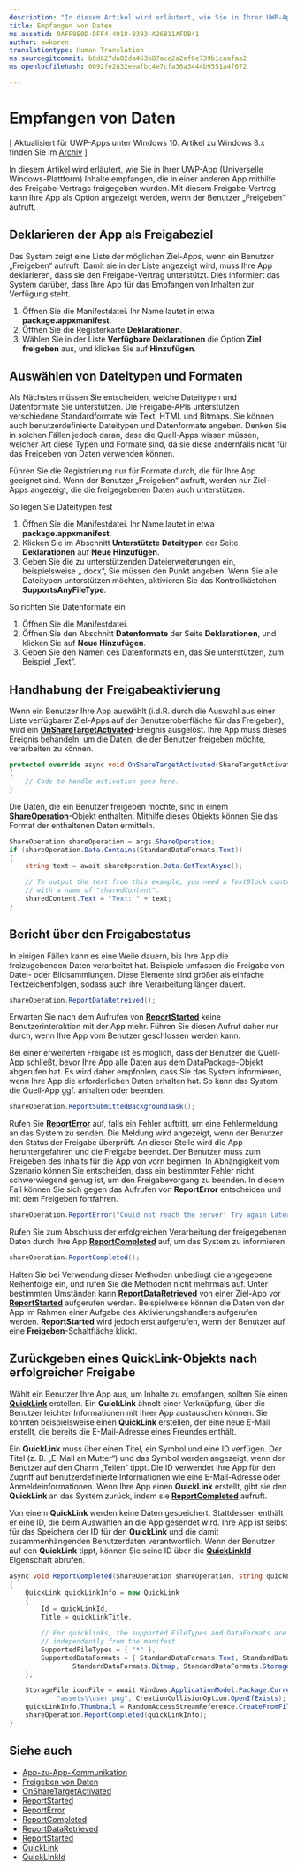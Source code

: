 ```yaml
---
description: "In diesem Artikel wird erläutert, wie Sie in Ihrer UWP-App (Universelle Windows-Plattform) Inhalte empfangen, die in einer anderen App mithilfe des Freigabe-Vertrags freigegeben wurden. Mit diesem Freigabe-Vertrag kann Ihre App als Option angezeigt werden, wenn der Benutzer „Freigeben“ aufruft."
title: Empfangen von Daten
ms.assetid: 0AFF9E0D-DFF4-4018-B393-A26B11AFDB41
author: awkoren
translationtype: Human Translation
ms.sourcegitcommit: b8d627da82da463b87ace2a2ef6e739b1caafaa2
ms.openlocfilehash: 0092fe2832eeafbc4e7cfa36a3444b9551a4f672

---
```


# Empfangen von Daten

\[ Aktualisiert für UWP-Apps unter Windows 10. Artikel zu Windows 8.x finden Sie im [Archiv](http://go.microsoft.com/fwlink/p/?linkid=619132) \]


In diesem Artikel wird erläutert, wie Sie in Ihrer UWP-App (Universelle Windows-Plattform) Inhalte empfangen, die in einer anderen App mithilfe des Freigabe-Vertrags freigegeben wurden. Mit diesem Freigabe-Vertrag kann Ihre App als Option angezeigt werden, wenn der Benutzer „Freigeben“ aufruft.

## Deklarieren der App als Freigabeziel

Das System zeigt eine Liste der möglichen Ziel-Apps, wenn ein Benutzer „Freigeben“ aufruft. Damit sie in der Liste angezeigt wird, muss Ihre App deklarieren, dass sie den Freigabe-Vertrag unterstützt. Dies informiert das System darüber, dass Ihre App für das Empfangen von Inhalten zur Verfügung steht.

1.  Öffnen Sie die Manifestdatei. Ihr Name lautet in etwa **package.appxmanifest**.
2.  Öffnen Sie die Registerkarte **Deklarationen**.
3.  Wählen Sie in der Liste **Verfügbare Deklarationen** die Option **Ziel freigeben** aus, und klicken Sie auf **Hinzufügen**.

## Auswählen von Dateitypen und Formaten

Als Nächstes müssen Sie entscheiden, welche Dateitypen und Datenformate Sie unterstützen. Die Freigabe-APIs unterstützen verschiedene Standardformate wie Text, HTML und Bitmaps. Sie können auch benutzerdefinierte Dateitypen und Datenformate angeben. Denken Sie in solchen Fällen jedoch daran, dass die Quell-Apps wissen müssen, welcher Art diese Typen und Formate sind, da sie diese andernfalls nicht für das Freigeben von Daten verwenden können.

Führen Sie die Registrierung nur für Formate durch, die für Ihre App geeignet sind. Wenn der Benutzer „Freigeben“ aufruft, werden nur Ziel-Apps angezeigt, die die freigegebenen Daten auch unterstützen.

So legen Sie Dateitypen fest

1.  Öffnen Sie die Manifestdatei. Ihr Name lautet in etwa **package.appxmanifest**.
2.  Klicken Sie im Abschnitt **Unterstützte Dateitypen** der Seite **Deklarationen** auf **Neue Hinzufügen**.
3.  Geben Sie die zu unterstützenden Dateierweiterungen ein, beispielsweise „.docx“, Sie müssen den Punkt angeben. Wenn Sie alle Dateitypen unterstützen möchten, aktivieren Sie das Kontrollkästchen **SupportsAnyFileType**.

So richten Sie Datenformate ein

1.  Öffnen Sie die Manifestdatei.
2.  Öffnen Sie den Abschnitt **Datenformate** der Seite **Deklarationen**, und klicken Sie auf **Neue Hinzufügen**.
3.  Geben Sie den Namen des Datenformats ein, das Sie unterstützen, zum Beispiel „Text“.

## Handhabung der Freigabeaktivierung

Wenn ein Benutzer Ihre App auswählt (i.d.R. durch die Auswahl aus einer Liste verfügbarer Ziel-Apps auf der Benutzeroberfläche für das Freigeben), wird ein [**OnShareTargetActivated**](https://msdn.microsoft.com/library/windows/apps/Windows.UI.Xaml.Application.OnShareTargetActivated(Windows.ApplicationModel.Activation.ShareTargetActivatedEventArgs))-Ereignis ausgelöst. Ihre App muss dieses Ereignis behandeln, um die Daten, die der Benutzer freigeben möchte, verarbeiten zu können.

<!-- For some reason, the snippets in this file are all inline in the WDCML topic. Suggest moving to VS project with rest of snippets. -->
```cs
protected override async void OnShareTargetActivated(ShareTargetActivatedEventArgs args)
{
    // Code to handle activation goes here. 
} 
```

Die Daten, die ein Benutzer freigeben möchte, sind in einem [**ShareOperation**](https://msdn.microsoft.com/library/windows/apps/Windows.ApplicationModel.DataTransfer.ShareTarget.ShareOperation)-Objekt enthalten. Mithilfe dieses Objekts können Sie das Format der enthaltenen Daten ermitteln.

```cs
ShareOperation shareOperation = args.ShareOperation;
if (shareOperation.Data.Contains(StandardDataFormats.Text))
{
    string text = await shareOperation.Data.GetTextAsync();

    // To output the text from this example, you need a TextBlock control
    // with a name of "sharedContent".
    sharedContent.Text = "Text: " + text;
} 
```

## Bericht über den Freigabestatus

In einigen Fällen kann es eine Weile dauern, bis Ihre App die freizugebenden Daten verarbeitet hat. Beispiele umfassen die Freigabe von Datei- oder Bildsammlungen. Diese Elemente sind größer als einfache Textzeichenfolgen, sodass auch ihre Verarbeitung länger dauert.

```cs
shareOperation.ReportDataRetreived(); 
```

Erwarten Sie nach dem Aufrufen von [**ReportStarted**](https://msdn.microsoft.com/library/windows/apps/Windows.ApplicationModel.DataTransfer.ShareTarget.ShareOperation.ReportStarted) keine Benutzerinteraktion mit der App mehr. Führen Sie diesen Aufruf daher nur durch, wenn Ihre App vom Benutzer geschlossen werden kann.

Bei einer erweiterten Freigabe ist es möglich, dass der Benutzer die Quell-App schließt, bevor Ihre App alle Daten aus dem DataPackage-Objekt abgerufen hat. Es wird daher empfohlen, dass Sie das System informieren, wenn Ihre App die erforderlichen Daten erhalten hat. So kann das System die Quell-App ggf. anhalten oder beenden.

```cs
shareOperation.ReportSubmittedBackgroundTask(); 
```

Rufen Sie [**ReportError**](https://msdn.microsoft.com/library/windows/apps/Windows.ApplicationModel.DataTransfer.ShareTarget.ShareOperation.ReportError(System.String)) auf, falls ein Fehler auftritt, um eine Fehlermeldung an das System zu senden. Die Meldung wird angezeigt, wenn der Benutzer den Status der Freigabe überprüft. An dieser Stelle wird die App heruntergefahren und die Freigabe beendet. Der Benutzer muss zum Freigeben des Inhalts für die App von vorn beginnen. In Abhängigkeit vom Szenario können Sie entscheiden, dass ein bestimmter Fehler nicht schwerwiegend genug ist, um den Freigabevorgang zu beenden. In diesem Fall können Sie sich gegen das Aufrufen von **ReportError** entscheiden und mit dem Freigeben fortfahren.

```cs
shareOperation.ReportError("Could not reach the server! Try again later."); 
```

Rufen Sie zum Abschluss der erfolgreichen Verarbeitung der freigegebenen Daten durch Ihre App [**ReportCompleted**](https://msdn.microsoft.com/library/windows/apps/Windows.ApplicationModel.DataTransfer.ShareTarget.ShareOperation.ReportCompleted) auf, um das System zu informieren.

```cs
shareOperation.ReportCompleted();
```

Halten Sie bei Verwendung dieser Methoden unbedingt die angegebene Reihenfolge ein, und rufen Sie die Methoden nicht mehrmals auf. Unter bestimmten Umständen kann [**ReportDataRetrieved**](https://msdn.microsoft.com/library/windows/apps/Windows.ApplicationModel.DataTransfer.ShareTarget.ShareOperation.ReportDataRetrieved) von einer Ziel-App vor [**ReportStarted**](https://msdn.microsoft.com/library/windows/apps/Windows.ApplicationModel.DataTransfer.ShareTarget.ShareOperation.ReportStarted) aufgerufen werden. Beispielweise können die Daten von der App im Rahmen einer Aufgabe des Aktivierungshandlers aufgerufen werden. **ReportStarted** wird jedoch erst aufgerufen, wenn der Benutzer auf eine **Freigeben**-Schaltfläche klickt.

## Zurückgeben eines QuickLink-Objekts nach erfolgreicher Freigabe

Wählt ein Benutzer Ihre App aus, um Inhalte zu empfangen, sollten Sie einen [**QuickLink**](https://msdn.microsoft.com/library/windows/apps/Windows.ApplicationModel.DataTransfer.ShareTarget.QuickLink) erstellen. Ein **QuickLink** ähnelt einer Verknüpfung, über die Benutzer leichter Informationen mit Ihrer App austauschen können. Sie könnten beispielsweise einen **QuickLink** erstellen, der eine neue E-Mail erstellt, die bereits die E-Mail-Adresse eines Freundes enthält.

Ein **QuickLink** muss über einen Titel, ein Symbol und eine ID verfügen. Der Titel (z. B. „E-Mail an Mutter“) und das Symbol werden angezeigt, wenn der Benutzer auf den Charm „Teilen“ tippt. Die ID verwendet Ihre App für den Zugriff auf benutzerdefinierte Informationen wie eine E-Mail-Adresse oder Anmeldeinformationen. Wenn Ihre App einen **QuickLink** erstellt, gibt sie den **QuickLink** an das System zurück, indem sie [**ReportCompleted**](https://msdn.microsoft.com/library/windows/apps/Windows.ApplicationModel.DataTransfer.ShareTarget.ShareOperation.ReportCompleted) aufruft.

Von einem **QuickLink** werden keine Daten gespeichert. Stattdessen enthält er eine ID, die beim Auswählen an die App gesendet wird. Ihre App ist selbst für das Speichern der ID für den **QuickLink** und die damit zusammenhängenden Benutzerdaten verantwortlich. Wenn der Benutzer auf den **QuickLink** tippt, können Sie seine ID über die [**QuickLinkId**](https://msdn.microsoft.com/library/windows/apps/Windows.ApplicationModel.DataTransfer.ShareTarget.ShareOperation.QuickLinkId)-Eigenschaft abrufen.

```cs
async void ReportCompleted(ShareOperation shareOperation, string quickLinkId, string quickLinkTitle)
{
    QuickLink quickLinkInfo = new QuickLink
    {
        Id = quickLinkId,
        Title = quickLinkTitle,

        // For quicklinks, the supported FileTypes and DataFormats are set 
        // independently from the manifest
        SupportedFileTypes = { "*" },
        SupportedDataFormats = { StandardDataFormats.Text, StandardDataFormats.Uri, 
                StandardDataFormats.Bitmap, StandardDataFormats.StorageItems }
    };

    StorageFile iconFile = await Windows.ApplicationModel.Package.Current.InstalledLocation.CreateFileAsync(
            "assets\\user.png", CreationCollisionOption.OpenIfExists);
    quickLinkInfo.Thumbnail = RandomAccessStreamReference.CreateFromFile(iconFile);
    shareOperation.ReportCompleted(quickLinkInfo);
}
```

## Siehe auch 

* [App-zu-App-Kommunikation](index.md)
* [Freigeben von Daten](share-data.md)
* [OnShareTargetActivated](https://msdn.microsoft.com/library/windows/apps/windows.ui.xaml.application.onsharetargetactivated.aspx)
* [ReportStarted](https://msdn.microsoft.com/library/windows/apps/windows.applicationmodel.datatransfer.sharetarget.shareoperation.reportstarted.aspx)
* [ReportError](https://msdn.microsoft.com/library/windows/apps/windows.applicationmodel.datatransfer.sharetarget.shareoperation.reporterror.aspx)
* [ReportCompleted](https://msdn.microsoft.com/library/windows/apps/windows.applicationmodel.datatransfer.sharetarget.shareoperation.reportcompleted.aspx)
* [ReportDataRetrieved](https://msdn.microsoft.com/library/windows/apps/windows.applicationmodel.datatransfer.sharetarget.shareoperation.reportdataretrieved.aspx)
* [ReportStarted](https://msdn.microsoft.com/library/windows/apps/windows.applicationmodel.datatransfer.sharetarget.shareoperation.reportstarted.aspx)
* [QuickLink](https://msdn.microsoft.com/library/windows/apps/windows.applicationmodel.datatransfer.sharetarget.quicklink.aspx)
* [QuickLInkId](https://msdn.microsoft.com/library/windows/apps/windows.applicationmodel.datatransfer.sharetarget.quicklink.id.aspx)



<!--HONumber=Aug16_HO3-->


